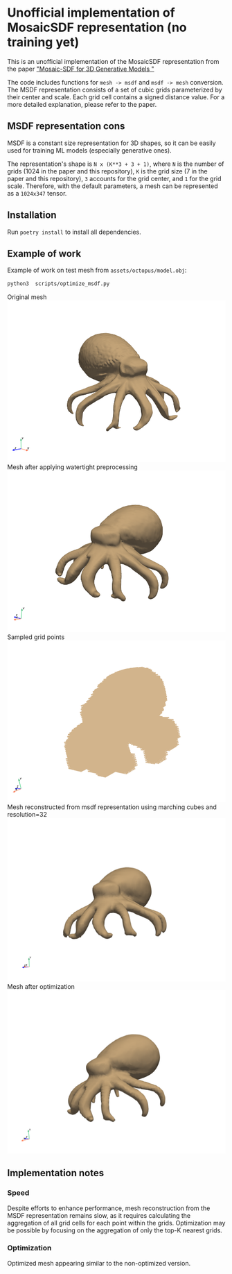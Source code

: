 # Unofficial implementation of MosaicSDF representation (no training yet)

This is an unofficial implementation of the MosaicSDF representation from the paper ["Mosaic-SDF for 3D Generative Models
"](https://lioryariv.github.io/msdf/)

The code includes functions for `mesh -> msdf` and `msdf -> mesh` conversion. The MSDF representation consists of a set of cubic grids parameterized by their center and scale. Each grid cell contains a signed distance value. For a more detailed explanation, please refer to the paper.



## MSDF representation cons

MSDF is a constant size representation for 3D shapes, so it can be easily used for training ML models (especially generative ones).

The representation's shape is `N x (K**3 + 3 + 1)`, where `N` is the number of grids (1024 in the paper and this repository), `K` is the grid size (7 in the paper and this repository), `3` accounts for the grid center, and `1` for the grid scale. Therefore, with the default parameters, a mesh can be represented as a `1024x347` tensor.

## Installation

Run `poetry install` to install all dependencies.

## Example of work

Example of work on test mesh from `assets/octopus/model.obj`:

```bash
python3  scripts/optimize_msdf.py
```

Original mesh ![original](assets/images/original.png)
Mesh after applying watertight preprocessing ![watertight](assets/images/watertight.png)
Sampled grid points ![grid](assets/images/mosaics.png)
Mesh reconstructed from msdf representation using marching cubes and resolution=32 ![reconstructed](assets/images/reconstruction.png)
Mesh after optimization ![optimized](assets/images/optimized.png)

## Implementation notes

### Speed

Despite efforts to enhance performance, mesh reconstruction from the MSDF representation remains slow, as it requires calculating the aggregation of all grid cells for each point within the grids. Optimization may be possible by focusing on the aggregation of only the top-K nearest grids.

### Optimization

Optimized mesh appearing similar to the non-optimized version.

